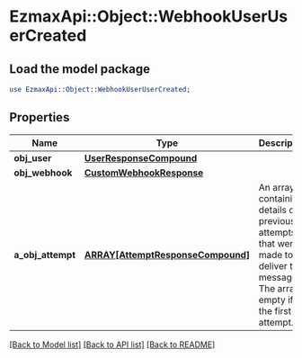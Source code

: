 # EzmaxApi::Object::WebhookUserUserCreated

## Load the model package
```perl
use EzmaxApi::Object::WebhookUserUserCreated;
```

## Properties
Name | Type | Description | Notes
------------ | ------------- | ------------- | -------------
**obj_user** | [**UserResponseCompound**](UserResponseCompound.md) |  | 
**obj_webhook** | [**CustomWebhookResponse**](CustomWebhookResponse.md) |  | 
**a_obj_attempt** | [**ARRAY[AttemptResponseCompound]**](AttemptResponseCompound.md) | An array containing details of previous attempts that were made to deliver the message. The array is empty if it&#39;s the first attempt. | 

[[Back to Model list]](../README.md#documentation-for-models) [[Back to API list]](../README.md#documentation-for-api-endpoints) [[Back to README]](../README.md)



